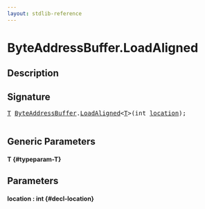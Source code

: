 ```yaml
---
layout: stdlib-reference
---
```


# ByteAddressBuffer\.LoadAligned

## Description





## Signature 

<pre>
<a href="/stdlib-reference/types/ByteAddressBuffer/LoadAligned#typeparam-T" class="code_type">T</a> <a href="/stdlib-reference/types/ByteAddressBuffer/index" class="code_type">ByteAddressBuffer</a>.<a href="/stdlib-reference/types/ByteAddressBuffer/LoadAligned">LoadAligned</a>&lt;<a href="/stdlib-reference/types/ByteAddressBuffer/LoadAligned#typeparam-T" class="code_type">T</a>&gt;(<span class="code_keyword">int</span> <a href="/stdlib-reference/types/ByteAddressBuffer/LoadAligned#decl-location" class="code_param">location</a>);

</pre>

## Generic Parameters

#### T {#typeparam-T}

## Parameters

#### location  : int {#decl-location}

